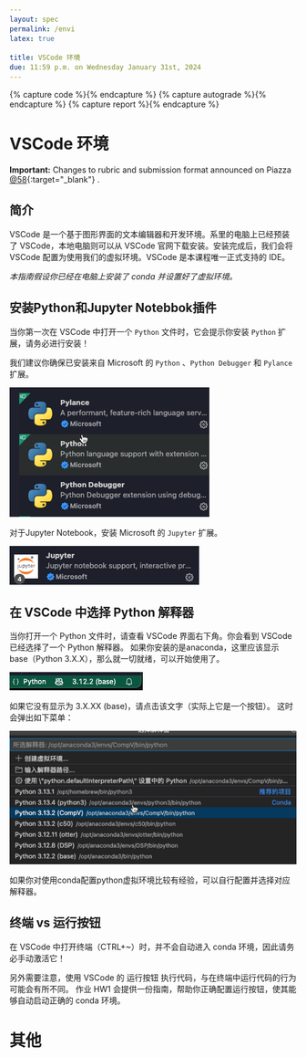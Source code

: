 ```yaml
---
layout: spec
permalink: /envi
latex: true

title: VSCode 环境
due: 11:59 p.m. on Wednesday January 31st, 2024
---
```


<link href="style.css" rel="stylesheet">
<div style="display:none">
	<!-- Define LaTeX commands here -->
	\(
		\DeclareMathOperator*{\argmin}{arg\,min}

		\newcommand{\DB}{\mathbf{D}}
		\newcommand{\NB}{\mathbf{N}}
		\newcommand{\PB}{\mathbf{P}}
		\newcommand{\SB}{\mathbf{S}}
		\newcommand{\XB}{\mathbf{X}}

		\newcommand{\xB}{\mathbf{x}}
		\newcommand{\yB}{\mathbf{y}}
	\)

</div>

{% capture code %}<i class="fa fa-code icon-large"></i>{% endcapture %}
{% capture autograde %}<i class="fa fa-robot icon-large"></i>{% endcapture %}
{% capture report %}<i class="fa fa-file icon-large"></i>{% endcapture %}

# VSCode 环境

<div class="primer-spec-callout warning" markdown="1">
   
   **Important:** Changes to rubric and submission format announced on Piazza [@58](https://piazza.com/class/lr0rfd6e5dm5wf/post/58){:target="_blank"} .

</div>

## 简介

VSCode 是一个基于图形界面的文本编辑器和开发环境。系里的电脑上已经预装了 VSCode，本地电脑则可以从 VSCode 官网下载安装。安装完成后，我们会将 VSCode 配置为使用我们的虚拟环境。VSCode 是本课程唯一正式支持的 IDE。

*本指南假设你已经在电脑上安装了 conda 并设置好了虚拟环境。*


## 安装Python和Jupyter Notebbok插件

当你第一次在 VSCode 中打开一个 `Python` 文件时，它会提示你安装 `Python` 扩展，请务必进行安装！

我们建议你确保已安装来自 Microsoft 的 `Python` 、`Python Debugger` 和 `Pylance` 扩展。

![Alt text](assets/envi/python.png "Jupyter")

对于Jupyter Notebook，安装 Microsoft 的 `Jupyter` 扩展。 

![Alt text](assets/envi/jupyter.png "Jupyter")


## 在 VSCode 中选择 Python 解释器

当你打开一个 Python 文件时，请查看 VSCode 界面右下角。你会看到 VSCode 已经选择了一个 Python 解释器。
如果你安装的是anaconda，这里应该显示base（Python 3.X.X），那么就一切就绪，可以开始使用了。

![Alt text](assets/envi/in2.png "Jupyter")

如果它没有显示为 3.X.XX (base)，请点击该文字（实际上它是一个按钮）。
这时会弹出如下菜单：

![Alt text](assets/envi/interpreter.png "Jupyter")

如果你对使用conda配置python虚拟环境比较有经验，可以自行配置并选择对应解释器。

## 终端 vs 运行按钮

在 VSCode 中打开终端（CTRL+~）时，并不会自动进入 conda 环境，因此请务必手动激活它！

另外需要注意，使用 VSCode 的 运行按钮 执行代码，与在终端中运行代码的行为可能会有所不同。
作业 HW1 会提供一份指南，帮助你正确配置运行按钮，使其能够自动启动正确的 conda 环境。

# 其他